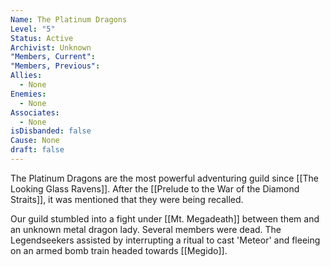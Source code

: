 ```yaml
---
Name: The Platinum Dragons
Level: "5"
Status: Active
Archivist: Unknown
"Members, Current": 
"Members, Previous": 
Allies:
  - None
Enemies:
  - None
Associates:
  - None
isDisbanded: false
Cause: None
draft: false
---
```

The Platinum Dragons are the most powerful adventuring guild since [[The Looking Glass Ravens]]. After the [[Prelude to the War of the Diamond Straits]], it was mentioned that they were being recalled. 

Our guild stumbled into a fight under [[Mt. Megadeath]] between them and an unknown metal dragon lady. Several members were dead. The Legendseekers assisted by interrupting a ritual to cast 'Meteor' and fleeing on an armed bomb train headed towards [[Megido]]. 

